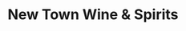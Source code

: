 ---
title: "New Town Wine & Spirits"
url: /owings-mills/new-town-wine-and-spirits/
shop: alcohol
---